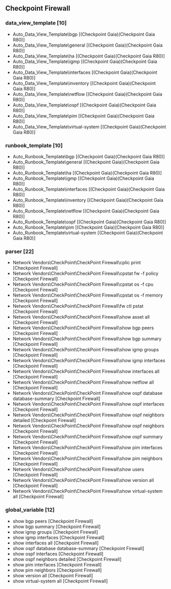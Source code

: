 ## Checkpoint Firewall
### data_view_template [10]
* Auto_Data_View_Template\bgp [(Checkpoint Gaia)(Checkpoint Gaia R80)]
* Auto_Data_View_Template\general [(Checkpoint Gaia)(Checkpoint Gaia R80)]
* Auto_Data_View_Template\ha [(Checkpoint Gaia)(Checkpoint Gaia R80)]
* Auto_Data_View_Template\igmp [(Checkpoint Gaia)(Checkpoint Gaia R80)]
* Auto_Data_View_Template\interfaces [(Checkpoint Gaia)(Checkpoint Gaia R80)]
* Auto_Data_View_Template\inventory [(Checkpoint Gaia)(Checkpoint Gaia R80)]
* Auto_Data_View_Template\netflow [(Checkpoint Gaia)(Checkpoint Gaia R80)]
* Auto_Data_View_Template\ospf [(Checkpoint Gaia)(Checkpoint Gaia R80)]
* Auto_Data_View_Template\pim [(Checkpoint Gaia)(Checkpoint Gaia R80)]
* Auto_Data_View_Template\virtual-system [(Checkpoint Gaia)(Checkpoint Gaia R80)]

### runbook_template [10]
* Auto_Runbook_Template\bgp [(Checkpoint Gaia)(Checkpoint Gaia R80)]
* Auto_Runbook_Template\general [(Checkpoint Gaia)(Checkpoint Gaia R80)]
* Auto_Runbook_Template\ha [(Checkpoint Gaia)(Checkpoint Gaia R80)]
* Auto_Runbook_Template\igmp [(Checkpoint Gaia)(Checkpoint Gaia R80)]
* Auto_Runbook_Template\interfaces [(Checkpoint Gaia)(Checkpoint Gaia R80)]
* Auto_Runbook_Template\inventory [(Checkpoint Gaia)(Checkpoint Gaia R80)]
* Auto_Runbook_Template\netflow [(Checkpoint Gaia)(Checkpoint Gaia R80)]
* Auto_Runbook_Template\ospf [(Checkpoint Gaia)(Checkpoint Gaia R80)]
* Auto_Runbook_Template\pim [(Checkpoint Gaia)(Checkpoint Gaia R80)]
* Auto_Runbook_Template\virtual-system [(Checkpoint Gaia)(Checkpoint Gaia R80)]

### parser [22]
* Network Vendors\CheckPoint\CheckPoint Firewall\cplic print [Checkpoint Firewall]
* Network Vendors\CheckPoint\CheckPoint Firewall\cpstat fw -f policy [Checkpoint Firewall]
* Network Vendors\CheckPoint\CheckPoint Firewall\cpstat os -f cpu [Checkpoint Firewall]
* Network Vendors\CheckPoint\CheckPoint Firewall\cpstat os -f memory [Checkpoint Firewall]
* Network Vendors\CheckPoint\CheckPoint Firewall\fw ctl pstat [Checkpoint Firewall]
* Network Vendors\CheckPoint\CheckPoint Firewall\show asset all [Checkpoint Firewall]
* Network Vendors\CheckPoint\CheckPoint Firewall\show bgp peers [Checkpoint Firewall]
* Network Vendors\CheckPoint\CheckPoint Firewall\show bgp summary [Checkpoint Firewall]
* Network Vendors\CheckPoint\CheckPoint Firewall\show igmp groups [Checkpoint Firewall]
* Network Vendors\CheckPoint\CheckPoint Firewall\show igmp interfaces [Checkpoint Firewall]
* Network Vendors\CheckPoint\CheckPoint Firewall\show interfaces all [Checkpoint Firewall]
* Network Vendors\CheckPoint\CheckPoint Firewall\show netflow all [Checkpoint Firewall]
* Network Vendors\CheckPoint\CheckPoint Firewall\show ospf database database-summary [Checkpoint Firewall]
* Network Vendors\CheckPoint\CheckPoint Firewall\show ospf interfaces [Checkpoint Firewall]
* Network Vendors\CheckPoint\CheckPoint Firewall\show ospf neighbors detailed [Checkpoint Firewall]
* Network Vendors\CheckPoint\CheckPoint Firewall\show ospf neighbors [Checkpoint Firewall]
* Network Vendors\CheckPoint\CheckPoint Firewall\show ospf summary [Checkpoint Firewall]
* Network Vendors\CheckPoint\CheckPoint Firewall\show pim interfaces [Checkpoint Firewall]
* Network Vendors\CheckPoint\CheckPoint Firewall\show pim neighbors [Checkpoint Firewall]
* Network Vendors\CheckPoint\CheckPoint Firewall\show users [Checkpoint Firewall]
* Network Vendors\CheckPoint\CheckPoint Firewall\show version all [Checkpoint Firewall]
* Network Vendors\CheckPoint\CheckPoint Firewall\show virtual-system all [Checkpoint Firewall]

### global_variable [12]
* show bgp peers [Checkpoint Firewall]
* show bgp summary [Checkpoint Firewall]
* show igmp groups [Checkpoint Firewall]
* show igmp interfaces [Checkpoint Firewall]
* show interfaces all [Checkpoint Firewall]
* show ospf database database-summary [Checkpoint Firewall]
* show ospf interfaces [Checkpoint Firewall]
* show ospf neighbors detailed [Checkpoint Firewall]
* show pim interfaces [Checkpoint Firewall]
* show pim neighbors [Checkpoint Firewall]
* show version all [Checkpoint Firewall]
* show virtual-system all [Checkpoint Firewall]